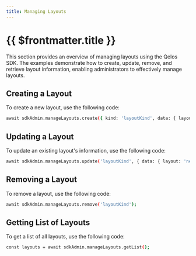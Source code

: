 ```yaml
---
title: Managing Layouts
---
```


# {{ $frontmatter.title }}

This section provides an overview of managing layouts using the Qelos SDK. The examples demonstrate how to create, update, remove, and retrieve layout information, enabling administrators to effectively manage layouts.

## Creating a Layout

To create a new layout, use the following code:

```bash
await sdkAdmin.manageLayouts.create({ kind: 'layoutKind', data: { layout: 'data' } });
```

## Updating a Layout

To update an existing layout's information, use the following code:

```bash
await sdkAdmin.manageLayouts.update('layoutKind', { data: { layout: 'newData' } });
```

## Removing a Layout

To remove a layout, use the following code:

```bash
await sdkAdmin.manageLayouts.remove('layoutKind');
```

## Getting List of Layouts

To get a list of all layouts, use the following code:

```bash
const layouts = await sdkAdmin.manageLayouts.getList();
```
